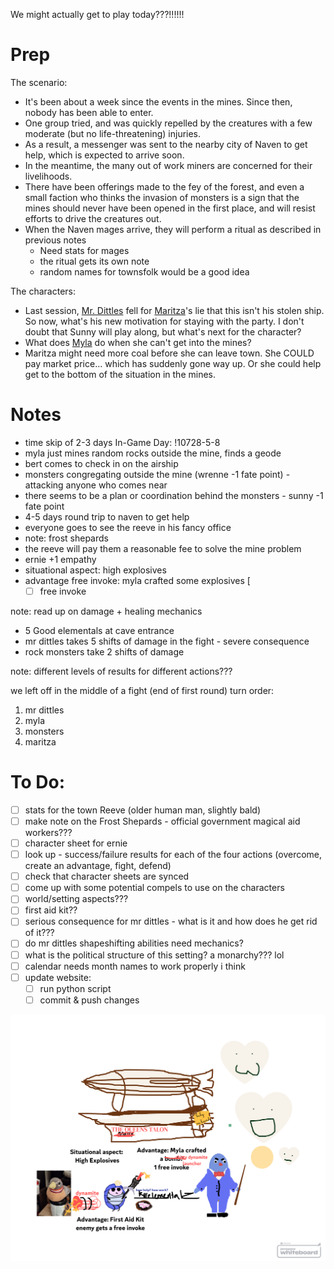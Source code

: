 We might actually get to play today???!!!!!!
# Prep
The scenario: 
- It's been about a week since the events in the mines. Since then, nobody has been able to enter. 
- One group tried, and was quickly repelled by the creatures with a few moderate (but no life-threatening) injuries. 
- As a result, a messenger was sent to the nearby city of Naven to get help, which is expected to arrive soon. 
- In the meantime, the many out of work miners are concerned for their livelihoods. 
- There have been offerings made to the fey of the forest, and even a small faction who thinks the invasion of monsters is a sign that the mines should never have been opened in the first place, and will resist efforts to drive the creatures out.
- When the Naven mages arrive, they will perform a ritual as described in previous notes
    - Need stats for mages
    - the ritual gets its own note
	- random names for townsfolk would be a good idea

The characters:
- Last session, [Mr. Dittles](../../Player%20Characters/Mr.%20Dittles.md) fell for [Maritza](../../Player%20Characters/Maritza%20Reddington.md)'s lie that this isn't his stolen ship. So now, what's his new motivation for staying with the party. I don't doubt that Sunny will play along, but what's next for the character?
- What does [Myla](../../Player%20Characters/Myla.md) do when she can't get into the mines?
- Maritza might need more coal before she can leave town. She COULD pay market price... which has suddenly gone way up. Or she could help get to the bottom of the situation in the mines.
# Notes
- time skip of 2-3 days
	In-Game Day: !10728-5-8
- myla just mines random rocks outside the mine, finds a geode
- bert comes to check in on the airship
- monsters congregating outside the mine (wrenne -1 fate point) - attacking anyone who comes near
- there seems to be a plan or coordination behind the monsters - sunny -1 fate point
- 4-5 days round trip to naven to get help 
- everyone goes to see the reeve in his fancy office
- note: frost shepards
- the reeve will pay them a reasonable fee to solve the mine problem
- ernie +1 empathy
- situational aspect: high explosives
- advantage free invoke: myla crafted some explosives [
	- [ ] free invoke

note: read up on damage + healing mechanics

- 5 Good elementals at cave entrance
- mr dittles takes 5 shifts of damage in the fight - severe consequence
- rock monsters take 2 shifts of damage

note: different levels of results for different actions???

we left off in the middle of a fight (end of first round)
turn order:
1. mr dittles
2. myla 
3. monsters
4. maritza

# To Do:
- [ ] stats for the town Reeve (older human man, slightly bald)
- [ ] make note on the Frost Shepards - official government magical aid workers???
- [ ] character sheet for ernie
- [ ] look up - success/failure results for each of the four actions (overcome, create an advantage, fight, defend)
- [ ] check that character sheets are synced
- [ ] come up with some potential compels to use on the characters
- [ ] world/setting aspects???
- [ ] first aid kit??
- [ ] serious consequence for mr dittles - what is it and how does he get rid of it???
- [ ] do mr dittles shapeshifting abilities need mechanics?
- [ ] what is the political structure of this setting? a monarchy??? lol
- [ ] calendar needs month names to work properly i think
- [ ] update website:
	- [ ] run python script
	- [ ] commit & push changes

![](../../Pasted%20image%2020250406224447.png)
